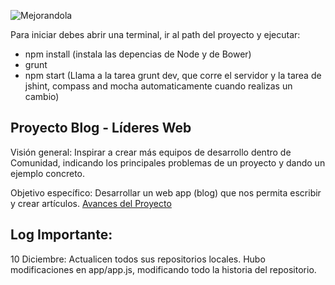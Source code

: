 ![Mejorandola](http://miguelnieva.com/img/mejorandola-grande.png)

Para iniciar debes abrir una terminal, ir al path del proyecto y ejecutar:
  
  * npm install (instala las depencias de Node y de Bower)
  * grunt
  * npm start (Llama a la tarea grunt dev, que corre el servidor y la tarea de jshint, compass and mocha automaticamente cuando realizas un cambio)

## Proyecto Blog - Líderes Web
Visión general:
Inspirar a crear más equipos de desarrollo dentro de Comunidad, indicando los principales problemas de un proyecto y dando un ejemplo concreto.

Objetivo específico:
Desarrollar un web app (blog) que nos permita escribir y crear artículos.
[Avances del Proyecto](https://github.com/mejorandolaclase/lideresweb/issues/milestones)

## Log Importante:
10 Diciembre: Actualicen todos sus repositorios locales. Hubo modificaciones en app/app.js, modificando todo la historia del repositorio.
